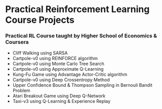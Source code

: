 # Practical Reinforcement Learning Course Projects
### Practical RL Course taught by Higher School of Economics & Coursera
- Cliff Walking using SARSA
- Cartpole-v0 using REINFORCE algorithm
- Cartpole-v0 using Monte Carlo Tree Search
- Cartpole-v0 using Approximate Q-Learning
- Kung-Fu Game using Advantage Actor-Critic algorithm
- Cartpole-v0 using Deep Crossentropy Method
- Upper Confidence Bound & Thompson Sampling in Bernouli Bandit Problem
- Atari Breakout Game using Deep Q-Network
- Taxi-v3 using Q-Learning & Experience Replay
